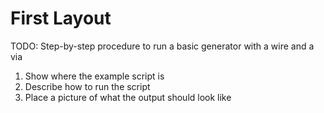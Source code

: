 # First Layout

TODO: Step-by-step procedure to run a basic generator with a wire and a via
1. Show where the example script is
2. Describe how to run the script
3. Place a picture of what the output should look like
